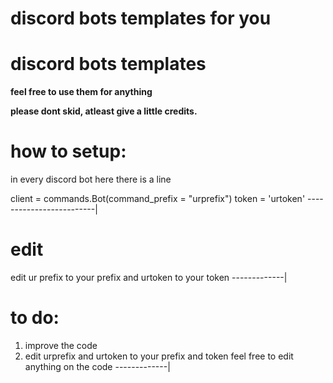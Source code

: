# discord bots templates for you

# discord bots templates

**feel free to use them for anything**

**please dont skid, atleast give a little credits.**



# how to setup:

in every discord bot here there is a line

client = commands.Bot(command_prefix = "urprefix")
token = 'urtoken'
-------------------------|

# edit


edit ur prefix to your prefix and urtoken to your token
-------------| 

# to do:

1. improve the code  
2. edit urprefix and urtoken to your prefix and token
feel free to edit anything on the code
-------------| 



